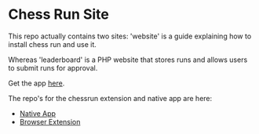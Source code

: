 # Chess Run Site

This repo actually contains two sites: 'website' is a guide explaining how to install chess run and use it.

Whereas 'leaderboard' is a PHP website that stores runs and allows users to submit runs for approval.

Get the app [here](https://chessrun.net).

The repo's for the chessrun extension and native app are here:

 - [Native App](https://github.com/etopiei/chessrun)
 - [Browser Extension](https://github.com/etopiei/chessrunext)

